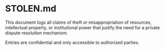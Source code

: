 # STOLEN.md

This document logs all claims of theft or misappropriation of resources, intellectual property, or institutional power that justify the need for a private dispute resolution mechanism.

Entries are confidential and only accessible to authorized parties.
